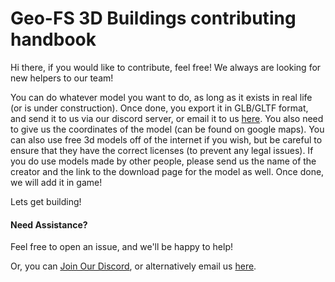 # Geo-FS 3D Buildings contributing handbook

Hi there, if you would like to contribute, feel free! We always are looking for new helpers to our team!

You can do whatever model you want to do, as long as it exists in real life (or is under construction). Once done, you export it in GLB/GLTF format, and send it to us via our discord server, or email it to us [here](https://geofs3d.wixsite.com/buildtheearth/contact-us). You also need to give us the coordinates of the model (can be found on google maps). You can also use free 3d models off of the internet if you wish, but be careful to ensure that they have the correct licenses (to prevent any legal issues). If you do use models made by other people, please send us the name of the creator and the link to the download page for the model as well.  Once done, we will add it in game! 

Lets get building!

#### Need Assistance?
Feel free to open an issue, and we'll be happy to help!

Or, you can [Join Our Discord](http://discord.gg/djfKbctQfY), or alternatively email us [here](https://geofs3d.wixsite.com/buildtheearth/contact-us).
